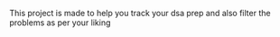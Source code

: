 This project is made to help you track your dsa prep and also filter the problems as per your liking